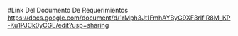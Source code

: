 #Link Del Documento De Requerimientos
https://docs.google.com/document/d/1rMph3Jt1FmhAYByG9XF3rIfIR8M_KP-Ku1PJCk0yCGE/edit?usp=sharing

